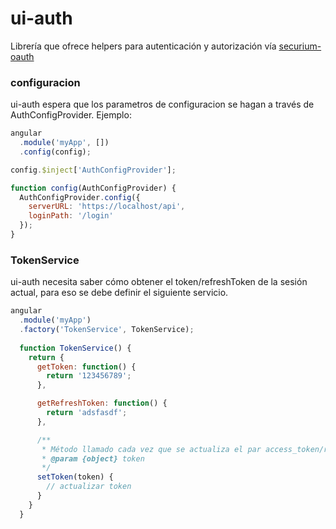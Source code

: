 # ui-auth

Librería que ofrece helpers para autenticación y autorización vía 
[securium-oauth](https://gitlab.com/codium/securium-oauth)


### configuracion

ui-auth espera que los parametros de configuracion se hagan a través de AuthConfigProvider. Ejemplo:

```javascript
angular
  .module('myApp', [])
  .config(config);

config.$inject['AuthConfigProvider'];

function config(AuthConfigProvider) {
  AuthConfigProvider.config({
    serverURL: 'https://localhost/api',
    loginPath: '/login'
  });
}
```

### TokenService

ui-auth necesita saber cómo obtener el token/refreshToken de la sesión actual, para eso se debe definir el siguiente servicio.

```javascript
angular
  .module('myApp')
  .factory('TokenService', TokenService);
    
  function TokenService() {
    return {
      getToken: function() {
        return '123456789';
      },

      getRefreshToken: function() {
        return 'adsfasdf';
      },

      /**
       * Método llamado cada vez que se actualiza el par access_token/refresh_token.
       * @param {object} token
       */
      setToken(token) {
        // actualizar token
      }
    }
  }    
```
